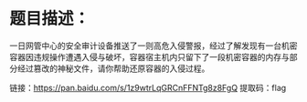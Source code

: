 # 题目描述：

一日网管中心的安全审计设备推送了一则高危入侵警报，经过了解发现有一台机密容器因违规操作遭遇入侵与破坏，容器宿主机内只留下了一段机密容器的内存与部分经过篡改的神秘文件，请你帮助还原容器的入侵过程。

链接：https://pan.baidu.com/s/1z9wtrLqGRCnFFNTg8z8FgQ 
提取码：flag